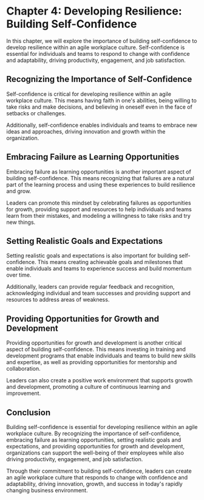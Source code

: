 Chapter 4: Developing Resilience: Building Self-Confidence
==========================================================

In this chapter, we will explore the importance of building self-confidence to develop resilience within an agile workplace culture. Self-confidence is essential for individuals and teams to respond to change with confidence and adaptability, driving productivity, engagement, and job satisfaction.

Recognizing the Importance of Self-Confidence
---------------------------------------------

Self-confidence is critical for developing resilience within an agile workplace culture. This means having faith in one's abilities, being willing to take risks and make decisions, and believing in oneself even in the face of setbacks or challenges.

Additionally, self-confidence enables individuals and teams to embrace new ideas and approaches, driving innovation and growth within the organization.

Embracing Failure as Learning Opportunities
-------------------------------------------

Embracing failure as learning opportunities is another important aspect of building self-confidence. This means recognizing that failures are a natural part of the learning process and using these experiences to build resilience and grow.

Leaders can promote this mindset by celebrating failures as opportunities for growth, providing support and resources to help individuals and teams learn from their mistakes, and modeling a willingness to take risks and try new things.

Setting Realistic Goals and Expectations
----------------------------------------

Setting realistic goals and expectations is also important for building self-confidence. This means creating achievable goals and milestones that enable individuals and teams to experience success and build momentum over time.

Additionally, leaders can provide regular feedback and recognition, acknowledging individual and team successes and providing support and resources to address areas of weakness.

Providing Opportunities for Growth and Development
--------------------------------------------------

Providing opportunities for growth and development is another critical aspect of building self-confidence. This means investing in training and development programs that enable individuals and teams to build new skills and expertise, as well as providing opportunities for mentorship and collaboration.

Leaders can also create a positive work environment that supports growth and development, promoting a culture of continuous learning and improvement.

Conclusion
----------

Building self-confidence is essential for developing resilience within an agile workplace culture. By recognizing the importance of self-confidence, embracing failure as learning opportunities, setting realistic goals and expectations, and providing opportunities for growth and development, organizations can support the well-being of their employees while also driving productivity, engagement, and job satisfaction.

Through their commitment to building self-confidence, leaders can create an agile workplace culture that responds to change with confidence and adaptability, driving innovation, growth, and success in today's rapidly changing business environment.
